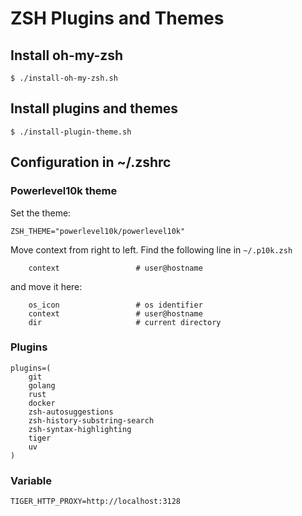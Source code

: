 # ZSH Plugins and Themes


## Install oh-my-zsh

```
$ ./install-oh-my-zsh.sh
```


## Install plugins and themes

```
$ ./install-plugin-theme.sh
```


## Configuration in ~/.zshrc


### Powerlevel10k theme

Set the theme:

```shell
ZSH_THEME="powerlevel10k/powerlevel10k"
```

Move context from right to left. Find the following line in `~/.p10k.zsh`

```
    context                 # user@hostname
```

and move it here:

```
    os_icon                 # os identifier
    context                 # user@hostname
    dir                     # current directory
```


### Plugins

```shell
plugins=(
    git
    golang
    rust
    docker
    zsh-autosuggestions
    zsh-history-substring-search
    zsh-syntax-highlighting
    tiger
    uv
)
```


### Variable

```shell
TIGER_HTTP_PROXY=http://localhost:3128
```
